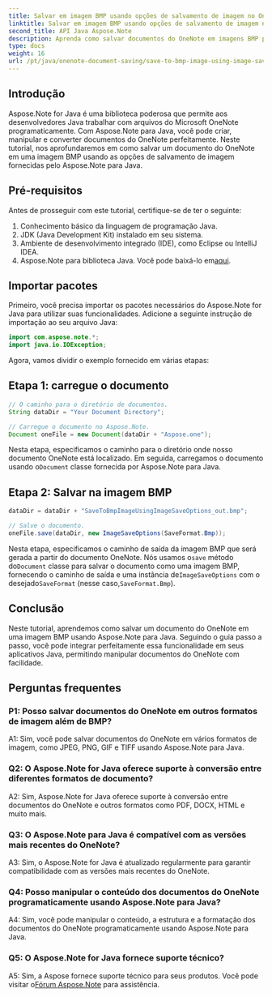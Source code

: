 ```yaml
---
title: Salvar em imagem BMP usando opções de salvamento de imagem no OneNote
linktitle: Salvar em imagem BMP usando opções de salvamento de imagem no OneNote
second_title: API Java Aspose.Note
description: Aprenda como salvar documentos do OneNote em imagens BMP programaticamente usando Aspose.Note para Java. Guia passo a passo com exemplos de código.
type: docs
weight: 16
url: /pt/java/onenote-document-saving/save-to-bmp-image-using-image-save-options/
---
```

## Introdução

Aspose.Note for Java é uma biblioteca poderosa que permite aos desenvolvedores Java trabalhar com arquivos do Microsoft OneNote programaticamente. Com Aspose.Note para Java, você pode criar, manipular e converter documentos do OneNote perfeitamente. Neste tutorial, nos aprofundaremos em como salvar um documento do OneNote em uma imagem BMP usando as opções de salvamento de imagem fornecidas pelo Aspose.Note para Java.

## Pré-requisitos

Antes de prosseguir com este tutorial, certifique-se de ter o seguinte:

1. Conhecimento básico da linguagem de programação Java.
2. JDK (Java Development Kit) instalado em seu sistema.
3. Ambiente de desenvolvimento integrado (IDE), como Eclipse ou IntelliJ IDEA.
4.  Aspose.Note para biblioteca Java. Você pode baixá-lo em[aqui](https://releases.aspose.com/note/java/).

## Importar pacotes

Primeiro, você precisa importar os pacotes necessários do Aspose.Note for Java para utilizar suas funcionalidades. Adicione a seguinte instrução de importação ao seu arquivo Java:

```java
import com.aspose.note.*;
import java.io.IOException;
```

Agora, vamos dividir o exemplo fornecido em várias etapas:

## Etapa 1: carregue o documento

```java
// O caminho para o diretório de documentos.
String dataDir = "Your Document Directory";

// Carregue o documento no Aspose.Note.
Document oneFile = new Document(dataDir + "Aspose.one");
```

Nesta etapa, especificamos o caminho para o diretório onde nosso documento OneNote está localizado. Em seguida, carregamos o documento usando o`Document` classe fornecida por Aspose.Note para Java.

## Etapa 2: Salvar na imagem BMP

```java
dataDir = dataDir + "SaveToBmpImageUsingImageSaveOptions_out.bmp";

// Salve o documento.
oneFile.save(dataDir, new ImageSaveOptions(SaveFormat.Bmp));
```

 Nesta etapa, especificamos o caminho de saída da imagem BMP que será gerada a partir do documento OneNote. Nós usamos o`save` método do`Document` classe para salvar o documento como uma imagem BMP, fornecendo o caminho de saída e uma instância de`ImageSaveOptions` com o desejado`SaveFormat` (nesse caso,`SaveFormat.Bmp`).

## Conclusão

Neste tutorial, aprendemos como salvar um documento do OneNote em uma imagem BMP usando Aspose.Note para Java. Seguindo o guia passo a passo, você pode integrar perfeitamente essa funcionalidade em seus aplicativos Java, permitindo manipular documentos do OneNote com facilidade.

## Perguntas frequentes

### P1: Posso salvar documentos do OneNote em outros formatos de imagem além de BMP?

A1: Sim, você pode salvar documentos do OneNote em vários formatos de imagem, como JPEG, PNG, GIF e TIFF usando Aspose.Note para Java.

### Q2: O Aspose.Note for Java oferece suporte à conversão entre diferentes formatos de documento?

A2: Sim, Aspose.Note for Java oferece suporte à conversão entre documentos do OneNote e outros formatos como PDF, DOCX, HTML e muito mais.

### Q3: O Aspose.Note para Java é compatível com as versões mais recentes do OneNote?

A3: Sim, o Aspose.Note for Java é atualizado regularmente para garantir compatibilidade com as versões mais recentes do OneNote.

### Q4: Posso manipular o conteúdo dos documentos do OneNote programaticamente usando Aspose.Note para Java?

A4: Sim, você pode manipular o conteúdo, a estrutura e a formatação dos documentos do OneNote programaticamente usando Aspose.Note para Java.

### Q5: O Aspose.Note for Java fornece suporte técnico?

 A5: Sim, a Aspose fornece suporte técnico para seus produtos. Você pode visitar o[Fórum Aspose.Note](https://forum.aspose.com/c/note/28) para assistência.